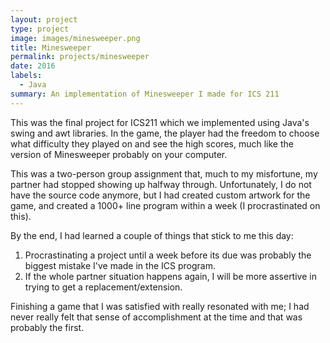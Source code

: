 ```yaml
---
layout: project
type: project
image: images/minesweeper.png
title: Minesweeper
permalink: projects/minesweeper
date: 2016
labels:
  - Java
summary: An implementation of Minesweeper I made for ICS 211
---
```


This was the final project for ICS211 which we implemented using Java's swing and awt libraries. In the game, the player had the freedom to choose what difficulty they played on and see the high scores, much like the version of Minesweeper probably on your computer.

This was a two-person group assignment that, much to my misfortune, my partner had stopped showing up halfway through. Unfortunately, I do not have the source code anymore, but I had created custom artwork for the game, and created a 1000+ line program within a week (I procrastinated on this).

By the end, I had learned a couple of things that stick to me this day:
1. Procrastinating a project until a week before its due was probably the biggest mistake I've made in the ICS program.
2. If the whole partner situation happens again, I will be more assertive in trying to get a replacement/extension.

Finishing a game that I was satisfied with really resonated with me; I had never really felt that sense of accomplishment at the time and that was probably the first.
